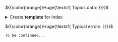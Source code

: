${{\color{orange}\Huge{\textsf{ Topics data: }}}}\$

<details>
	<summary>
	Create <strong>template</strong> for index
	</summary>
	<br />

On the first state you should insert name pattern such as:

**`nsi_test*`**

First template settings page have to enable:

`Create data stream`

Index settings:

```json
{
	"index": {
		"lifecycle": {
			"name": "nsi_test_lifecycle"
			},
		"number_of_replicas": "0"
	}
}
```

Alias settings:

```json
{
	"nsi_test": {
		"is_write_index": true
	}
}
```

If the data flow from the agents to the index was started before the template was created, the index must be deleted to apply the settings. It will be created again with new settings.

</details>

${{\color{orange}\Huge{\textsf{ Typical errors: }}}}\$

`To be continued...`
